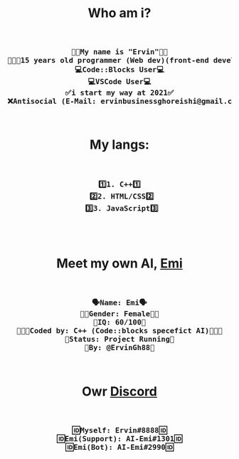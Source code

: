 <h1 align="center">
Who am i?
</h1>
<pre align='center'>
<h3>
🖖🏼My name is "Ervin"🖖🏼
👨🏻‍💻15 years old programmer (Web dev)(front-end developer)👨🏻‍💻
💻Code::Blocks User💻
💻VSCode User💻
✅i start my way at 2021✅
❌Antisocial (E-Mail: ervinbusinessghoreishi@gmail.com)❌
</h3>
</pre>
<h1 align="center">
My langs: 
</h1>

<pre align='center'>
<h3>
1️⃣1. C++1️⃣
 2️⃣2. HTML/CSS2️⃣
 3️⃣3. JavaScript3️⃣
 </h3>
</pre>

<h1 align="center">
Meet my own AI, <a title="Emi's repository" href="https://github.com/ErvinGh88/AI-Emi"> Emi </a>
</h1>

<pre align='center'>
<h3>
🗣Name: Emi🗣
👩🏻Gender: Female👩🏻
🧠IQ: 60/100🧠
👨🏻‍💻Coded by: C++ (Code::blocks specefict AI)👨🏻‍💻
📌Status: Project Running📌
👥By: @ErvinGh88👥
</h3>
</pre>
<h1 align="center">
  Owr <a title="Dark Planet" href="https://discord.gg/ajr4J9ZqET">Discord</a>
</h1>

<pre align='center'>
<h3>
🆔Myself: Ervin#8888🆔
🆔Emi(Support): AI-Emi#1301🆔
🆔Emi(Bot): AI-Emi#2990🆔
</h3>
</pre>
